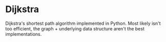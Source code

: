 # Dijkstra

Dijkstra's shortest path algorithm implemented in Python. Most likely isn't too efficient, the graph + underlying data structure aren't the best implementations.